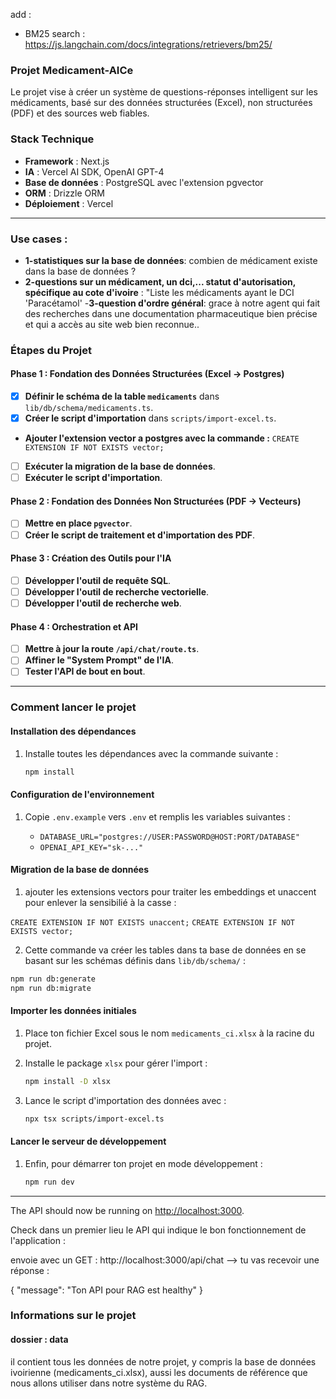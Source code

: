 add :

- BM25 search : https://js.langchain.com/docs/integrations/retrievers/bm25/

### **Projet Medicament-AICe**

Le projet vise à créer un système de questions-réponses intelligent sur les médicaments, basé sur des données structurées (Excel), non structurées (PDF) et des sources web fiables.

### **Stack Technique**

- **Framework** : Next.js
- **IA** : Vercel AI SDK, OpenAI GPT-4
- **Base de données** : PostgreSQL avec l'extension pgvector
- **ORM** : Drizzle ORM
- **Déploiement** : Vercel

---

### Use cases :

- **1-statistiques sur la base de données**: combien de médicament existe dans la base de données ?
- **2-questions sur un médicament, un dci,... statut d'autorisation, spécifique au cote d'ivoire** : "Liste les médicaments ayant le DCI 'Paracétamol' -**3-question d'ordre général**: grace à notre agent qui fait des recherches dans une documentation pharmaceutique bien précise et qui a accès au site web bien reconnue..

### **Étapes du Projet**

#### **Phase 1 : Fondation des Données Structurées (Excel → Postgres)**

- [x] **Définir le schéma de la table `medicaments`** dans `lib/db/schema/medicaments.ts`.
- [x] **Créer le script d'importation** dans `scripts/import-excel.ts`.
- **Ajouter l'extension vector a postgres avec la commande :** `CREATE EXTENSION IF NOT EXISTS vector;`
- [ ] **Exécuter la migration de la base de données**.
- [ ] **Exécuter le script d'importation**.

#### **Phase 2 : Fondation des Données Non Structurées (PDF → Vecteurs)**

- [ ] **Mettre en place `pgvector`**.
- [ ] **Créer le script de traitement et d'importation des PDF**.

#### **Phase 3 : Création des Outils pour l'IA**

- [ ] **Développer l'outil de requête SQL**.
- [ ] **Développer l'outil de recherche vectorielle**.
- [ ] **Développer l'outil de recherche web**.

#### **Phase 4 : Orchestration et API**

- [ ] **Mettre à jour la route `/api/chat/route.ts`**.
- [ ] **Affiner le "System Prompt" de l'IA**.
- [ ] **Tester l'API de bout en bout**.

---

### **Comment lancer le projet**

#### **Installation des dépendances**

1. Installe toutes les dépendances avec la commande suivante :

   ```bash
   npm install
   ```

#### **Configuration de l'environnement**

1. Copie `.env.example` vers `.env` et remplis les variables suivantes :

   - `DATABASE_URL="postgres://USER:PASSWORD@HOST:PORT/DATABASE"`
   - `OPENAI_API_KEY="sk-..."`

#### **Migration de la base de données**

1. ajouter les extensions vectors pour traiter les embeddings et unaccent pour enlever la sensibilié à la casse :

`CREATE EXTENSION IF NOT EXISTS unaccent;`
`CREATE EXTENSION IF NOT EXISTS vector;`

2.  Cette commande va créer les tables dans ta base de données en se basant sur les schémas définis dans `lib/db/schema/` :

```bash
npm run db:generate
npm run db:migrate
```

#### **Importer les données initiales**

1. Place ton fichier Excel sous le nom `medicaments_ci.xlsx` à la racine du projet.
2. Installe le package `xlsx` pour gérer l'import :

   ```bash
   npm install -D xlsx
   ```

3. Lance le script d'importation des données avec :

   ```bash
   npx tsx scripts/import-excel.ts
   ```

#### **Lancer le serveur de développement**

1. Enfin, pour démarrer ton projet en mode développement :

   ```bash
   npm run dev
   ```

---

The API should now be running on [http://localhost:3000](http://localhost:3000).

Check dans un premier lieu le API qui indique le bon fonctionnement de l'application :

envoie avec un GET : http://localhost:3000/api/chat --> tu vas recevoir une réponse :

{
"message": "Ton API pour RAG est healthy"
}

### Informations sur le projet

#### dossier : data

il contient tous les données de notre projet, y compris la base de données ivoirienne (medicaments_ci.xlsx), aussi les documents de référence que nous allons utiliser dans notre système du RAG.
